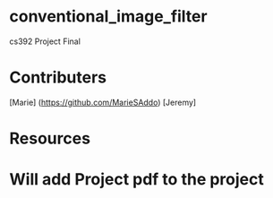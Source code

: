 # conventional_image_filter
cs392 Project Final

# Contributers
[Marie] (https://github.com/MarieSAddo)
[Jeremy] 


# Resources

# Will add Project pdf to the project 
